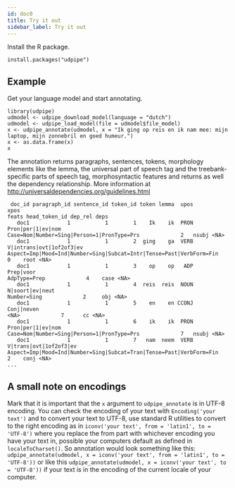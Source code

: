 ```yaml
---
id: doc0
title: Try it out
sidebar_label: Try it out
---
```


Install the R package. 

```
install.packages("udpipe")
```

## Example

Get your language model and start annotating.

```
library(udpipe)
udmodel <- udpipe_download_model(language = "dutch")
udmodel <- udpipe_load_model(file = udmodel$file_model)
x <- udpipe_annotate(udmodel, x = "Ik ging op reis en ik nam mee: mijn laptop, mijn zonnebril en goed humeur.")
x <- as.data.frame(x)
x
```

The annotation returns paragraphs, sentences, tokens, morphology elements like the lemma, the universal part of speech tag and the treebank-specific parts of speech tag, morphosyntactic features and returns as well the dependency relationship. More information at http://universaldependencies.org/guidelines.html

```
 doc_id paragraph_id sentence_id token_id token lemma  upos                     xpos                                                               feats head_token_id dep_rel deps
   doc1            1           1        1    Ik    ik  PRON        Pron|per|1|ev|nom                          Case=Nom|Number=Sing|Person=1|PronType=Prs             2   nsubj <NA>
   doc1            1           1        2  ging    ga  VERB V|intrans|ovt|1of2of3|ev Aspect=Imp|Mood=Ind|Number=Sing|Subcat=Intr|Tense=Past|VerbForm=Fin             0    root <NA>
   doc1            1           1        3    op    op   ADP                Prep|voor                                                        AdpType=Prep             4    case <NA>
   doc1            1           1        4  reis  reis  NOUN          N|soort|ev|neut                                                         Number=Sing             2     obj <NA>
   doc1            1           1        5    en    en CCONJ               Conj|neven                                                                <NA>             7      cc <NA>
   doc1            1           1        6    ik    ik  PRON        Pron|per|1|ev|nom                          Case=Nom|Number=Sing|Person=1|PronType=Prs             7   nsubj <NA>
   doc1            1           1        7   nam  neem  VERB   V|trans|ovt|1of2of3|ev Aspect=Imp|Mood=Ind|Number=Sing|Subcat=Tran|Tense=Past|VerbForm=Fin             2    conj <NA>
...
```

## A small note on encodings

Mark that it is important that the `x` argument to `udpipe_annotate` is in UTF-8 encoding. You can check the encoding of your text with `Encoding('your text')` and to convert your text to UTF-8, use standard R utilities to convert to the right encoding 
as in `iconv('your text', from = 'latin1', to = 'UTF-8')` where you replace the from part with whichever encoding you have your text in, possible your computers default as defined in `localeToCharset()`. So annotation would look something like this: `udpipe_annotate(udmodel, x = iconv('your text', from = 'latin1', to = 'UTF-8'))` or like this `udpipe_annotate(udmodel, x = iconv('your text', to = 'UTF-8'))` if your text is in the encoding of the current locale of your computer.